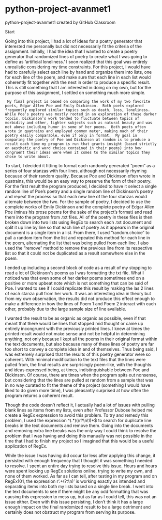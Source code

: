 # python-project-avanmet1
python-project-avanmet1 created by GitHub Classroom

Start

Going into this project, I had a lot of ideas for a poetry generator that interested me personally but did not necessarily fit the criteria of the assignment.  Initially, I had the idea that I wanted to create a poetry generator that randomized lines of poetry to create what I was going to define as ‘artificial loneliness.’ I soon realized that this goal was entirely unrealistic considering my time constraints. For this project, I would have had to carefully select each line by hand and organize them into lists, one for each line of the poem, and make sure that each line in each list would coherently fit together with the next in order to produce a specific result. This is still something that I am interested in doing on my own, but for the purpose of this assignment, I settled on something much more simple.

     My final project is based on comparing the work of my two favorite poets, Edgar Allen Poe and Emily Dickinson.  Both poets explored frequently explored similar topics such as death, loss, loneliness.  While Poe’s poetry was mostly rooted in an exploration of these darker topcis, Dickinson’s work tended to fluctuate between topics of morbidity and other, lighter subjects such as natural beauty and was not above including humor in some of her poems.  Both poets often wrote in quatrains and employed common meter, making much of their poetry easily comparable, even if only in format.  My goal in comparing the poetry of Poe and Dickinson at random is to produce a result each time my program is run that grants insight (based strictly on aesthetic and word choice contained in their poems) into how congruent their ideas were when it comes to the similar topics they chose to write about.

To start, I decided it fitting to format each randomly generated “poem” as a series of four stanzas with four lines, although not necessarily rhyming because of their random quality. Because Poe and Dickinson often wrote in quatrains, this would be an easy way to preserve the form of their poetry.  For the first result the program produced, I decided to have it select a single random line of Poe’s poetry and a single random line of Dickinson’s poetry and repeat the process so that each new line of the four stanzas would alternate between the two.  For the sample of poetry, I decided to use the complete works of Emily Dickinson and the complete poetry of Edgar Allen Poe (minus his prose poems for the sake of the project’s format) and read them into the program from .txt files.  All of the poetry in these files is then broken down into two lists using RegEx to search each .txt document and split it up line by line so that each line of poetry as it appears in the original document is a single item in a list.  From there, I used “random.choice” to pull a random item from the list and repeated this method for each line in the poem, alternating the list that was being pulled from each line. I also used the “remove” method to remove the previous line from its respective list so that it could not be duplicated as a result somewhere else in the poem.

I ended up including a second block of code as a result of my stopping to read a lot of Dickinson's poems as I was formatting the txt file. What I noticed was that even some of her darker poems sometimes end on a positive or more upbeat note which is not something that can be said of Poe. I wanted to see if I could replicate this result by making the las 2 lines of each stanza pull from her work.  It was an interesting idea in theory but from my own observation, the results did not produce this effect enough to make a difference in how the lines of Poem 1 and Poem 2 interact with each other, probably due to the large sample size of line available.


I wanted the result to be as organic as organic as possible, even if that meant that there would be lines that stopped mid thought or came up entirely incongruent with the previously printed lines. I knew at times the printed result would not make sense and not be helpful in determining anything, not only because I kept all the poems in their original format within the text documents, but also because many of these lines of poetry are far too short to convey a complete idea in and of themselves. Thus being said, I was extremely surprised that the results of this poetry generator were so coherent. With minimal modification to the text files that the lines were pulled from, the final results are surprisingly poem-like, with the thoughts and ideas expressed being, at times, indistinguishable between Poe and Dickinson. Of course, there are times when the program spits out nonsense, but considering that the lines are pulled at random from a sample that was in no way curated to fit the theme of the project (something I would have liked to do given more time), I was pleasantly surprised at how often the program returns a coherent result.

Though the code doesn’t reflect it, I actually had a lot of issues with pulling blank lines as items from my lists, even after Professor Dubose helped me create a RegEx expression to avoid this problem.
To try and remedy this problem, I used the expression ^(.*)(\r?\n\1)+$ to search for duplicate line breaks in the text documents and remove them.  Going into the documents and removing extra line breaks was the only way I could think to resolve the problem that I was having and doing this manually was not possible in the time that I had to finish my project so I imagined that this would be a useful application of RegEx.

While the issue I was having did occur far less after applying this change, it persisted with enough frequency that I thought it was something I needed to resolve.  I spent an entire day trying to resolve this issue.  Hours and hours were spent looking up RegEx solutions online, trying to write my own, and none of them worked.  As far as I can tell, after testing in my program and on RegEx101, the expression r’.+(?:\n)’ is working exactly as intended and separating items into both my lists based on a single line break.  I went into the text documents to see if there might be any odd formatting that was causing this expression to mess up, but as far as I could tell, this was not an issue either.  Even with this issue persisting, I don’t think it has a large enough impact on the final randomized result to be a large detriment and certainly does not obstruct my program from serving its purpose.
